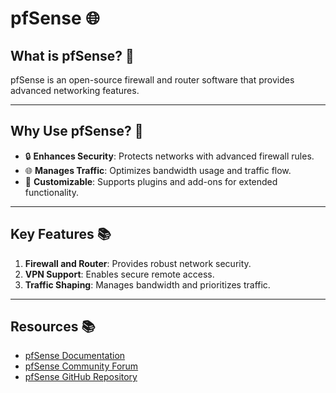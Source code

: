# pfSense 🌐

## What is pfSense? 🤔
pfSense is an open-source firewall and router software that provides advanced networking features.

---

## Why Use pfSense? 🌟
- 🔒 **Enhances Security**: Protects networks with advanced firewall rules.
- 🌐 **Manages Traffic**: Optimizes bandwidth usage and traffic flow.
- 🚀 **Customizable**: Supports plugins and add-ons for extended functionality.

---

## Key Features 📚
1. **Firewall and Router**: Provides robust network security.
2. **VPN Support**: Enables secure remote access.
3. **Traffic Shaping**: Manages bandwidth and prioritizes traffic.

---

## Resources 📚
- [pfSense Documentation](https://docs.netgate.com/pfsense/en/latest/)
- [pfSense Community Forum](https://forum.netgate.com/)
- [pfSense GitHub Repository](https://github.com/pfsense)
